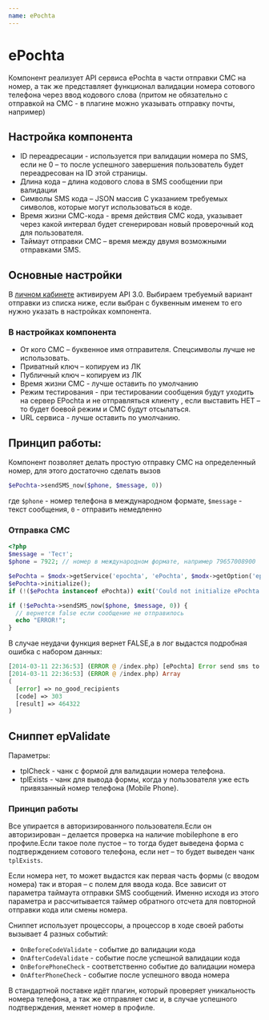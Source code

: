 ```yaml
---
name: ePochta
---
```

# ePochta

Компонент реализует API сервиса ePochta в части отправки СМС на номер, а так же представляет функционал валидации номера сотового телефона через ввод кодового слова (притом не обязательно с отправкой на СМС - в плагине можно указывать отправку почты, например)

## Настройка компонента

- ID переадресации  -  используется  при валидации номера по SMS, если не 0 – то после успешного завершения пользователь будет переадресован на ID этой страницы.
- Длина кода – длина кодового слова в SMS сообщении при валидации
- Символы SMS кода – JSON массив С указанием требуемых символов, которые могут использоваться в коде.
- Время жизни СМС-кода  - время действия СМС кода, указывает через какой интервал будет сгенерирован новый проверочный код для пользователя.
- Таймаут отправки СМС – время  между двумя возможными отправками SMS.

## Основные настройки

В [личном кабинете](http://my.epochta.ru/members/settings#sms) активируем API 3.0. Выбираем требуемый вариант отправки из списка ниже, если выбран с буквенным именем то его нужно указать в настройках компонента.

### В настройках компонента

- От кого СМС –  буквенное имя отправителя. Спецсимволы лучше не использовать.
- Приватный ключ – копируем из ЛК
- Публичный ключ – копируем из ЛК
- Время жизни СМС  - лучше оставить по умолчанию
- Режим тестирования  - при тестировании сообщения будут уходить на сервер EPochta и не отправляться клиенту , если выставить НЕТ – то будет боевой режим и СМС будут отсылаться.
- URL сервиса  - лучше оставить по умолчанию.

## Принцип работы:

Компонент позволяет делать простую отправку СМС на определенный номер, для этого достаточно сделать вызов

```php
$ePochta->sendSMS_now($phone, $message, 0))
```

где `$phone` - номер телефона в международном формате, `$message` - текст сообщения, `0` - отправить немедленно

### Отправка СМС

```php
<?php
$message = 'Тест';
$phone = 7922; // номер в международном формате, например 79657008900

$ePochta = $modx->getService('epochta', 'ePochta', $modx->getOption('epochta_core_path', null, $modx->getOption('core_path') . 'components/epochta/') . 'model/epochta/', $scriptProperties);
$ePochta->initialize();
if (!($ePochta instanceof ePochta)) exit('Could not initialize ePochta!');

if (!$ePochta->sendSMS_now($phone, $message, 0)) {
  // вернется false если сообщение не отправилось
  echo "ERROR!";
}
```

В случае неудачи функция вернет FALSE,а в лог выдастся подробная ошибка с набором данных:

```php
[2014-03-11 22:36:53] (ERROR @ /index.php) [ePochta] Error send sms to [7922], text [Тест] user_id [2]
[2014-03-11 22:36:53] (ERROR @ /index.php) Array
(
  [error] => no_good_recipients
  [code] => 303
  [result] => 464322
)
```

## Сниппет epValidate

Параметры:

- tplCheck - чанк с формой для валидации номера телефона.
- tplExists - чанк для вывода формы, когда у  пользователя  уже есть привязанный номер телефона (Mobile Phone).

### Принцип работы

Все упирается в авторизированного пользователя.Если он авторизирован – делается проверка на наличие mobilephone в его профиле.Если такое поле пустое – то тогда будет выведена форма с подтверждением сотового телефона, если  нет – то будет выведен чанк `tplExists`.

Если номера нет, то может выдастся как первая часть формы (с вводом номера) так и вторая – с полем для ввода кода. Все зависит от параметра таймаута отправки SMS сообщений. Именно исходя из этого параметра и рассчитывается таймер обратного отсчета для повторной отправки кода или смены номера.

Сниппет использует процессоры, а процессор в ходе своей работы вызывает 4 разных событий:

- `OnBeforeCodeValidate` - событие до валидации кода
- `OnAfterCodeValidate` - событие после успешной валидации кода
- `OnBeforePhoneCheck` - соответственно событие до валидации номера
- `OnAfterPhoneCheck` - событие после успешного ввода номера

В стандартной поставке идёт плагин, который проверяет уникальность номера телефона, а так же отправляет смс и, в случае успешного подтверждения, меняет номер в профиле.
